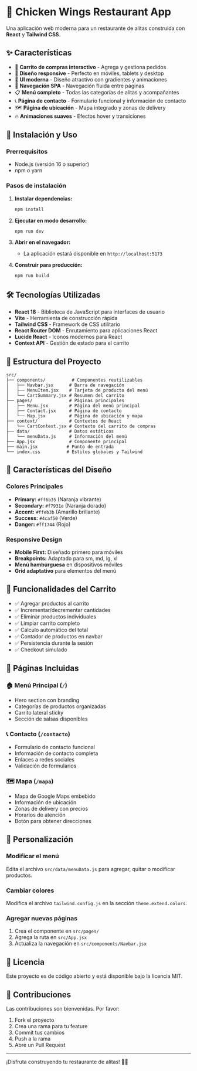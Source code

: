 # 🍗 Chicken Wings Restaurant App

Una aplicación web moderna para un restaurante de alitas construida con **React** y **Tailwind CSS**.

## ✨ Características

- 🛒 **Carrito de compras interactivo** - Agrega y gestiona pedidos
- 📱 **Diseño responsive** - Perfecto en móviles, tablets y desktop
- 🎨 **UI moderna** - Diseño atractivo con gradientes y animaciones
- 🧭 **Navegación SPA** - Navegación fluida entre páginas
- 📋 **Menú completo** - Todas las categorías de alitas y acompañantes
- 📞 **Página de contacto** - Formulario funcional y información de contacto
- 🗺️ **Página de ubicación** - Mapa integrado y zonas de delivery
- 🔥 **Animaciones suaves** - Efectos hover y transiciones

## 🚀 Instalación y Uso

### Prerrequisitos
- Node.js (versión 16 o superior)
- npm o yarn

### Pasos de instalación

1. **Instalar dependencias:**
   ```bash
   npm install
   ```

2. **Ejecutar en modo desarrollo:**
   ```bash
   npm run dev
   ```

3. **Abrir en el navegador:**
   - La aplicación estará disponible en `http://localhost:5173`

4. **Construir para producción:**
   ```bash
   npm run build
   ```

## 🛠️ Tecnologías Utilizadas

- **React 18** - Biblioteca de JavaScript para interfaces de usuario
- **Vite** - Herramienta de construcción rápida
- **Tailwind CSS** - Framework de CSS utilitario
- **React Router DOM** - Enrutamiento para aplicaciones React
- **Lucide React** - Iconos modernos para React
- **Context API** - Gestión de estado para el carrito

## 📁 Estructura del Proyecto

```
src/
├── components/          # Componentes reutilizables
│   ├── Navbar.jsx      # Barra de navegación
│   ├── MenuItem.jsx    # Tarjeta de producto del menú
│   └── CartSummary.jsx # Resumen del carrito
├── pages/              # Páginas principales
│   ├── Menu.jsx        # Página del menú principal
│   ├── Contact.jsx     # Página de contacto
│   └── Map.jsx         # Página de ubicación y mapa
├── context/            # Contextos de React
│   └── CartContext.jsx # Contexto del carrito de compras
├── data/               # Datos estáticos
│   └── menuData.js     # Información del menú
├── App.jsx             # Componente principal
├── main.jsx           # Punto de entrada
└── index.css          # Estilos globales y Tailwind
```

## 🎨 Características del Diseño

### Colores Principales
- **Primary:** `#ff6b35` (Naranja vibrante)
- **Secondary:** `#f7931e` (Naranja dorado)
- **Accent:** `#ffeb3b` (Amarillo brillante)
- **Success:** `#4caf50` (Verde)
- **Danger:** `#ff1744` (Rojo)

### Responsive Design
- **Mobile First:** Diseñado primero para móviles
- **Breakpoints:** Adaptado para sm, md, lg, xl
- **Menú hamburguesa** en dispositivos móviles
- **Grid adaptativo** para elementos del menú

## 🛒 Funcionalidades del Carrito

- ✅ Agregar productos al carrito
- ✅ Incrementar/decrementar cantidades
- ✅ Eliminar productos individuales
- ✅ Limpiar carrito completo
- ✅ Cálculo automático del total
- ✅ Contador de productos en navbar
- ✅ Persistencia durante la sesión
- ✅ Checkout simulado

## 📱 Páginas Incluidas

### 🏠 Menú Principal (`/`)
- Hero section con branding
- Categorías de productos organizadas
- Carrito lateral sticky
- Sección de salsas disponibles

### 📞 Contacto (`/contacto`)
- Formulario de contacto funcional
- Información de contacto completa
- Enlaces a redes sociales
- Validación de formularios

### 🗺️ Mapa (`/mapa`)
- Mapa de Google Maps embebido
- Información de ubicación
- Zonas de delivery con precios
- Horarios de atención
- Botón para obtener direcciones

## 🔧 Personalización

### Modificar el menú
Edita el archivo `src/data/menuData.js` para agregar, quitar o modificar productos.

### Cambiar colores
Modifica el archivo `tailwind.config.js` en la sección `theme.extend.colors`.

### Agregar nuevas páginas
1. Crea el componente en `src/pages/`
2. Agrega la ruta en `src/App.jsx`
3. Actualiza la navegación en `src/components/Navbar.jsx`

## 📄 Licencia

Este proyecto es de código abierto y está disponible bajo la licencia MIT.

## 🤝 Contribuciones

Las contribuciones son bienvenidas. Por favor:
1. Fork el proyecto
2. Crea una rama para tu feature
3. Commit tus cambios
4. Push a la rama
5. Abre un Pull Request

---

¡Disfruta construyendo tu restaurante de alitas! 🍗🔥